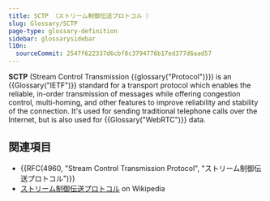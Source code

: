 ```yaml
---
title: SCTP （ストリーム制御伝送プロトコル ）
slug: Glossary/SCTP
page-type: glossary-definition
sidebar: glossarysidebar
l10n:
  sourceCommit: 2547f622337d6cbf8c3794776b17ed377d6aad57
---
```


**SCTP** (Stream Control Transmission {{glossary("Protocol")}}) is an {{Glossary("IETF")}} standard for a transport protocol which enables the reliable, in-order transmission of messages while offering congestion control, multi-homing, and other features to improve reliability and stability of the connection. It's used for sending traditional telephone calls over the Internet, but is also used for {{Glossary("WebRTC")}} data.

## 関連項目

- {{RFC(4960, "Stream Control Transmission Protocol", "ストリーム制御伝送プロトコル")}}
- [ストリーム制御伝送プロトコル](https://ja.wikipedia.org/wiki/Stream_Control_Transmission_Protocol) on Wikipedia
